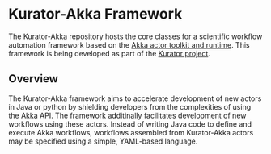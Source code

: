 Kurator-Akka Framework
======================

The Kurator-Akka repository hosts the core classes for a scientific workflow automation framework based on the [Akka actor toolkit and runtime](http://akka.io). This framework is being developed as part of the [Kurator project](http://wiki.datakurator.net/web/Kurator).

Overview
--------

The Kurator-Akka framework aims to accelerate development of new actors in Java or python by shielding developers from the complexities of using the Akka API.  The framework additinally facilitates development of new workflows using these actors. Instead of writing Java code to define and execute Akka workflows, workflows assembled from Kurator-Akka actors may be specified using a simple, YAML-based language.